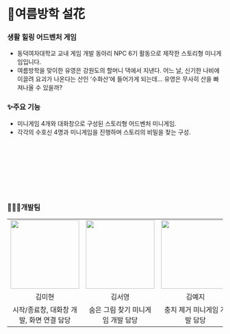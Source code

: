 # 🌷여름방학 설花
### 생활 힐링 어드벤처 게임
- 동덕여자대학교 교내 게임 개발 동아리 NPC 6기 활동으로 제작한 스토리형 미니게임입니다.
- 여름방학을 맞이한 유영은 강원도의 할머니 댁에서 지낸다. 어느 날, 신기한 나비에 이끌려 요괴가 나온다는 산인 ‘수화산’에 들어가게 되는데… 유영은 무사히 산을 빠져나올 수 있을까?

### ✨주요 기능
- 미니게임 4개와 대화창으로 구성된 스토리형 어드벤처 미니게임.
- 각각의 수호신 4명과 미니게임을 진행하며 스토리의 비밀을 찾는 구성.

<br/><br/><br/>
<div>
  
</div>
<br/><br/><br/>

### 👩🏻‍💻개발팀
<table width = "100%">
  <tr>
      <td>
      <a href="https://github.com/mhyeon-kim ">                 
          <img src="https://avatars.githubusercontent.com/mhyeon-kim" width="160" />            
      </a>
    </td>
    <td>
      <a href="https://github.com/kimseoyoungk ">                 
          <img src="https://avatars.githubusercontent.com/kimseoyoungk" width="160" />            
      </a>
    </td>
      <td>
      <a href="https://github.com/masIImaro ">                 
          <img src="https://avatars.githubusercontent.com/masIImaro" width="160" />            
      </a>
    </td>
    <td>
      <a href="https://github.com/jjuj99 ">                 
          <img src="https://avatars.githubusercontent.com/jjuj99" width="160" />            
      </a>
    </td>
        <td>
      <a href="https://github.com/kthrc ">                 
          <img src="https://avatars.githubusercontent.com/kthrc " width="160" />            
      </a>
    </td>
  </tr>
  <tr>
    <td align="center">김미현</td>
    <td align="center">김서영</td>
    <td align="center">김예지</td>
    <td align="center">정유진</td>
    <td align="center">최유정</td>
  </tr>
  <tr>
    <td align="center">시작/종료창, 대화창 개발, 화면 연결 담당</td>
    <td align="center">숨은 그림 찾기 미니게임 개발 담당</td>
    <td align="center">충치 제거 미니게임 개발 담당</td>
    <td align="center">구름 오르기 미니게임 개발 담당</td>
    <td align="center">속담 맞추기 미니게임 개발 담당</td>
  </tr>
</table>
